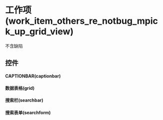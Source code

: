 # 工作项(work_item_others_re_notbug_mpick_up_grid_view)  <!-- {docsify-ignore-all} -->


不含缺陷




## 控件
#### CAPTIONBAR(captionbar)

#### 数据表格(grid)

#### 搜索栏(searchbar)

#### 搜索表单(searchform)



<script>
 const { createApp } = Vue
  createApp({
    data() {
      return {

      }
    }
  }).use(ElementPlus).mount('#app')
</script>